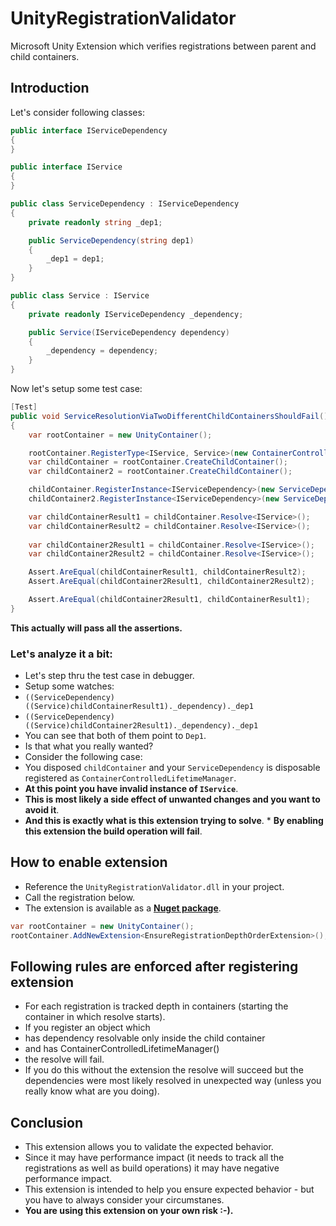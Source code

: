 # UnityRegistrationValidator

Microsoft Unity Extension which verifies registrations between parent and child containers.

## Introduction

Let's consider following classes:

```csharp
public interface IServiceDependency
{
}

public interface IService
{
}

public class ServiceDependency : IServiceDependency
{
    private readonly string _dep1;

    public ServiceDependency(string dep1)
    {
        _dep1 = dep1;
    }
}

public class Service : IService
{
    private readonly IServiceDependency _dependency;

    public Service(IServiceDependency dependency)
    {
        _dependency = dependency;
    }
}
```

Now let's setup some test case:

```csharp
[Test]
public void ServiceResolutionViaTwoDifferentChildContainersShouldFail()
{
    var rootContainer = new UnityContainer();

    rootContainer.RegisterType<IService, Service>(new ContainerControlledLifetimeManager());
    var childContainer = rootContainer.CreateChildContainer();
    var childContainer2 = rootContainer.CreateChildContainer();

    childContainer.RegisterInstance<IServiceDependency>(new ServiceDependency("Dep1"));
    childContainer2.RegisterInstance<IServiceDependency>(new ServiceDependency("Dep2"));

    var childContainerResult1 = childContainer.Resolve<IService>();
    var childContainerResult2 = childContainer.Resolve<IService>();
            
    var childContainer2Result1 = childContainer.Resolve<IService>();
    var childContainer2Result2 = childContainer.Resolve<IService>();

    Assert.AreEqual(childContainerResult1, childContainerResult2);
    Assert.AreEqual(childContainer2Result1, childContainer2Result2);

    Assert.AreEqual(childContainer2Result1, childContainerResult1);
}
```

**This actually will pass all the assertions.** 

### Let's analyze it a bit:
* Let's step thru the test case in debugger.
* Setup some watches:
 * `((ServiceDependency)((Service)childContainerResult1)._dependency)._dep1`
 * `((ServiceDependency)((Service)childContainer2Result1)._dependency)._dep1`
* You can see that both of them point to `Dep1`.
 * Is that what you really wanted?
 * Consider the following case:
  * You disposed `childContainer` and your `ServiceDependency` is disposable registered as `ContainerControlledLifetimeManager`.
  * **At this point you have invalid instance of `IService`**.
  * **This is most likely a side effect of unwanted changes and you want to avoid it**.
   * **And this is exactly what is this extension trying to solve**.
    * **By enabling this extension the build operation will fail**.

## How to enable extension

* Reference the `UnityRegistrationValidator.dll` in your project.
* Call the registration below.
 * The extension is available as a [**Nuget package**](https://www.nuget.org/packages/UnityRegistrationValidator).

```csharp
var rootContainer = new UnityContainer();
rootContainer.AddNewExtension<EnsureRegistrationDepthOrderExtension>();
```

## Following rules are enforced after registering extension

* For each registration is tracked depth in containers (starting the container in which resolve starts).
* If you register an object which
 * has dependency resolvable only inside the child container
 * and has ContainerControlledLifetimeManager()
* the resolve will fail.
* If you do this without the extension the resolve will succeed but the dependencies were most likely resolved in unexpected way (unless you really know what are you doing).

## Conclusion

* This extension allows you to validate the expected behavior.
* Since it may have performance impact (it needs to track all the registrations as well as build operations) it may have negative performance impact.
* This extension is intended to help you ensure expected behavior - but you have to always consider your circumstanes.
* **You are using this extension on your own risk :-).**
